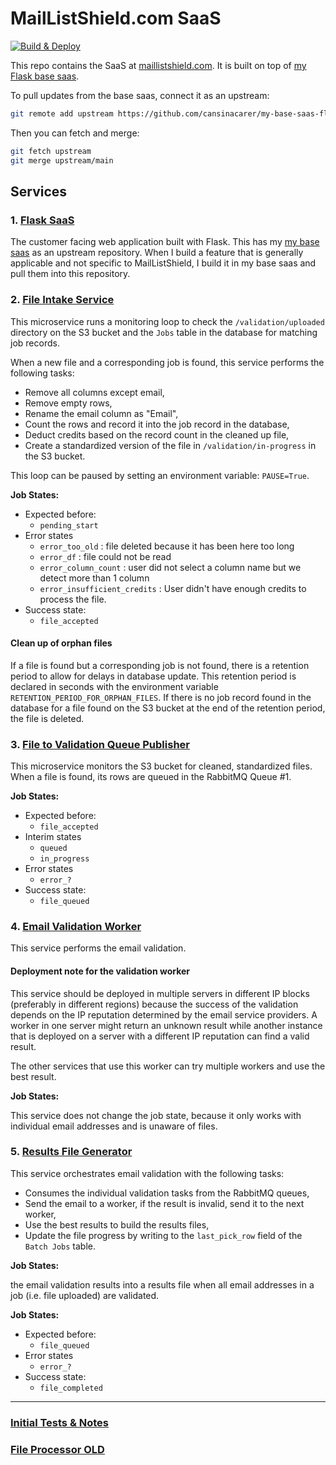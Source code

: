 # MailListShield.com SaaS

[![Build & Deploy](https://github.com/cansinacarer/maillistshield-com/actions/workflows/deploy.yml/badge.svg)](https://github.com/cansinacarer/maillistshield-com/actions/workflows/deploy.yml)

This repo contains the SaaS at [maillistshield.com](https://maillistshield.com/). It is built on top of [my Flask base saas](https://github.com/cansinacarer/my-base-saas-flask).

To pull updates from the base saas, connect it as an upstream:

```sh
git remote add upstream https://github.com/cansinacarer/my-base-saas-flask
```

Then you can fetch and merge:

```sh
git fetch upstream
git merge upstream/main
```

## Services

### 1. [Flask SaaS](https://github.com/cansinacarer/maillistshield-com)

The customer facing web application built with Flask. This has my [my base saas](https://github.com/cansinacarer/my-base-saas-flask) as an upstream repository. When I build a feature that is generally applicable and not specific to MailListShield, I build it in my base saas and pull them into this repository.

### 2. [File Intake Service](https://github.com/cansinacarer/maillistshield-file-intake-service)

This microservice runs a monitoring loop to check the `/validation/uploaded` directory on the S3 bucket and the `Jobs` table in the database for matching job records.

When a new file and a corresponding job is found, this service performs the following tasks:

- Remove all columns except email,
- Remove empty rows,
- Rename the email column as "Email",
- Count the rows and record it into the job record in the database,
- Deduct credits based on the record count in the cleaned up file,
- Create a standardized version of the file in `/validation/in-progress` in the S3 bucket.

This loop can be paused by setting an environment variable: `PAUSE=True`.

__Job States:__

- Expected before:
  - `pending_start`
- Error states
  - `error_too_old` : file deleted because it has been here too long
  - `error_df` : file could not be read
  - `error_column_count` : user did not select a column name but we detect more than 1 column
  - `error_insufficient_credits` :  User didn't have enough credits to process the file.
- Success state:
  - `file_accepted`

#### Clean up of orphan files

If a file is found but a corresponding job is not found, there is a retention period to allow for delays in database update. This retention period is declared in seconds with the environment variable `RETENTION_PERIOD_FOR_ORPHAN_FILES`. If there is no job record found in the database for a file found on the S3 bucket at the end of the retention period, the file is deleted.

### 3. [File to Validation Queue Publisher](https://github.com/cansinacarer/maillistshield-file-to-validation-queue-publisher)

This microservice monitors the S3 bucket for cleaned, standardized files. When a file is found, its rows are queued in the RabbitMQ Queue #1.

__Job States:__

- Expected before:
  - `file_accepted`
- Interim states
  - `queued`
  - `in_progress`
- Error states
  - `error_?`
- Success state:
  - `file_queued`

### 4. [Email Validation Worker](https://github.com/cansinacarer/maillistshield-validation-worker)

This service performs the email validation.

#### Deployment note for the validation worker

This service should be deployed in multiple servers in different IP blocks (preferably in different regions) because the success of the validation depends on the IP reputation determined by the email service providers. A worker in one server might return an unknown result while another instance that is deployed on a server with a different IP reputation can find a valid result.

The other services that use this worker can try multiple workers and use the best result.

__Job States:__

This service does not change the job state, because it only works with individual email addresses and is unaware of files.

### 5. [Results File Generator](https://github.com/cansinacarer/maillistshield-result-file-generator)

This service orchestrates email validation with the following tasks:

- Consumes the individual validation tasks from the RabbitMQ queues,
- Send the email to a worker, if the result is invalid, send it to the next worker,
- Use the best results to build the results files,
- Update the file progress by writing to the `last_pick_row` field of the `Batch Jobs` table.

__Job States:__

the email validation results into a results file when all email addresses in a job (i.e. file uploaded) are validated.

__Job States:__

- Expected before:
  - `file_queued`
- Error states
  - `error_?`
- Success state:
  - `file_completed`

---

### [Initial Tests & Notes](https://github.com/cansinacarer/email-verification-test)

### [File Processor OLD](https://github.com/cansinacarer/maillistshield-scheduler)
